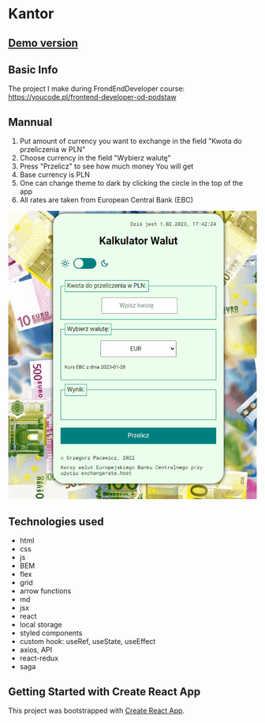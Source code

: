 # Kantor

## [Demo version](https://grzegorzpacewicz.github.io/currency-conventer-react/)

## Basic Info

The project I make during FrondEndDeveloper course: https://youcode.pl/frontend-developer-od-podstaw

## Mannual

1. Put amount of currency you want to exchange in the field "Kwota do przeliczenia w PLN"
2. Choose currency in the field "Wybierz walutę"
3. Press "Przelicz" to see how much money You will get
4. Base currency is PLN
5. One can change theme to dark by clicking the circle in the top of the app
6. All rates are taken from European Central Bank (EBC)

![Demonstration](./src/images/animation.gif)

## Technologies used

- html
- css
- js
- BEM
- flex
- grid
- arrow functions
- md
- jsx
- react
- local storage
- styled components
- custom hook: useRef, useState, useEffect
- axios, API
- react-redux
- saga

## Getting Started with Create React App

This project was bootstrapped with [Create React App](https://github.com/facebook/create-react-app).
